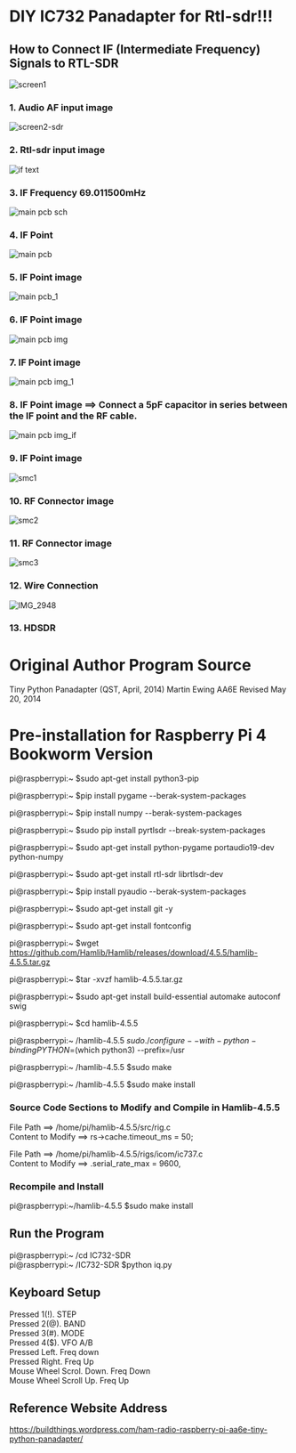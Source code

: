# DIY IC732 Panadapter for Rtl-sdr!!!

## How to Connect IF (Intermediate Frequency) Signals to RTL-SDR
![screen1](https://github.com/user-attachments/assets/317b3666-b436-4205-a144-0ab7d4aebcaf)  
### 1. Audio AF input image  

![screen2-sdr](https://github.com/user-attachments/assets/810e9948-41f5-4798-9ed4-9b8edb0fad62)  
### 2. Rtl-sdr input image  

![if text](https://github.com/user-attachments/assets/a15fb88c-7c2a-4a7d-9fce-3344c845bfea)  
### 3. IF Frequency 69.011500mHz  

![main pcb sch](https://github.com/user-attachments/assets/43137579-a2c5-452a-b954-d373807368e9)  
### 4. IF Point  

![main pcb](https://github.com/user-attachments/assets/df089307-b83f-4586-b883-81e8b7419d56)  
### 5. IF Point image  

![main pcb_1](https://github.com/user-attachments/assets/8fdc47e6-bedb-445c-acec-49525ca8002b)  
### 6. IF Point image  

![main pcb img](https://github.com/user-attachments/assets/b0b3e42b-2834-4e4f-8673-aa616a83c11a)  
### 7. IF Point image  

![main pcb img_1](https://github.com/user-attachments/assets/c69d15d5-8721-476a-b461-44152a722c75)  
### 8. IF Point image  ==> Connect a 5pF capacitor in series between the IF point and the RF cable.  

![main pcb img_if](https://github.com/user-attachments/assets/0817e54d-c5c6-42dc-839f-67c2420e6a92)  
### 9. IF Point image  

![smc1](https://github.com/user-attachments/assets/c635ed1e-5573-49bf-b10f-caebb3e44fa3)  
### 10. RF Connector image  

![smc2](https://github.com/user-attachments/assets/76122360-781d-4bdf-b523-391ba51e0ba9)  
### 11. RF Connector image  

![smc3](https://github.com/user-attachments/assets/c3f558a5-a161-4832-8dfc-4b8593a7b1d3)  
### 12. Wire Connection  

![IMG_2948](https://github.com/user-attachments/assets/a8e56acf-a71c-4a2c-83f9-058eea14f5fe)  
### 13. HDSDR   


# Original Author Program Source  
Tiny Python Panadapter (QST, April, 2014)
Martin Ewing AA6E
Revised May 20, 2014

# Pre-installation for Raspberry Pi 4 Bookworm Version  
pi@raspberrypi:~ $sudo apt-get install python3-pip

pi@raspberrypi:~ $pip install pygame --berak-system-packages

pi@raspberrypi:~ $pip install numpy --berak-system-packages

pi@raspberrypi:~ $sudo pip install pyrtlsdr --break-system-packages

pi@raspberrypi:~ $sudo apt-get install python-pygame portaudio19-dev python-numpy

pi@raspberrypi:~ $sudo apt-get install rtl-sdr librtlsdr-dev

pi@raspberrypi:~ $pip install pyaudio --berak-system-packages

pi@raspberrypi:~ $sudo apt-get install git -y

pi@raspberrypi:~ $sudo apt-get install fontconfig

pi@raspberrypi:~ $wget https://github.com/Hamlib/Hamlib/releases/download/4.5.5/hamlib-4.5.5.tar.gz

pi@raspberrypi:~ $tar -xvzf hamlib-4.5.5.tar.gz

pi@raspberrypi:~ $sudo apt-get install build-essential automake autoconf swig 

pi@raspberrypi:~ $cd hamlib-4.5.5

pi@raspberrypi:~ /hamlib-4.5.5 $sudo  ./configure --with-python-binding PYTHON=$(which python3) --prefix=/usr

pi@raspberrypi:~ /hamlib-4.5.5 $sudo make

pi@raspberrypi:~ /hamlib-4.5.5 $sudo make install 

### Source Code Sections to Modify and Compile in Hamlib-4.5.5  
File Path ==> /home/pi/hamlib-4.5.5/src/rig.c  
Content to Modify ==> rs->cache.timeout_ms = 50; 

File Path ==> /home/pi/hamlib-4.5.5/rigs/icom/ic737.c  
Content to Modify ==> .serial_rate_max =  9600,  

### Recompile and Install  
pi@raspberrypi:~/hamlib-4.5.5 $sudo make install  

## Run the Program
pi@raspberrypi:~ /cd IC732-SDR  
pi@raspberrypi:~ /IC732-SDR $python iq.py  

## Keyboard Setup  
Pressed 1(!). STEP  
Pressed 2(@). BAND  
Pressed 3(#). MODE  
Pressed 4($). VFO A/B  
Pressed Left. Freq down  
Pressed Right. Freq Up  
Mouse Wheel Scrol. Down. Freq Down  
Mouse Wheel Scroll Up. Freq Up  

## Reference Website Address  
https://buildthings.wordpress.com/ham-radio-raspberry-pi-aa6e-tiny-python-panadapter/
